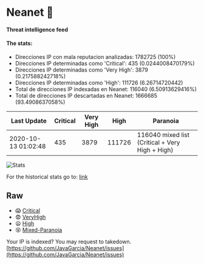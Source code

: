 # Neanet :hocho:
#### Threat intelligence feed
#### The stats:

- Direcciones IP con mala reputacion analizadas: 1782725 (100%)
- Direcciones IP determinadas como 'Critical':  435 (0.0244008470179%)
- Direcciones IP determinadas como 'Very High':  3879 (0.217588242718%)
- Direcciones IP determinadas como 'High':  111726 (6.26714720442)
- Total de direcciones IP indexadas en Neanet:  116040 (6.50913629416%)
- Total de direcciones IP descartadas en Neanet:  1666685 (93.4908637058%)

| Last Update | Critical | Very High | High | Paranoia |
| --- | --- | --- | --- | --- |
| 2020-10-13 01:02:48 | 435 | 3879 | 111726 | 116040 mixed list (Critical + Very High + High)|

![Stats](https://docs.google.com/spreadsheets/d/e/2PACX-1vSnaNMIXVabIpDJjufMlzH7poXnshF3mgd8Is1g9ytUEzVsP5my4Trn8f-xkoLLQ38xpL3HtmUexLo6/pubchart?oid=501124687&format=image)

For the historical stats go to: [link](/stats.csv)
## Raw
- :scream: [Critical](https://raw.githubusercontent.com/JavaGarcia/Neanet/master/blacklists/neanet_critical.txt)
- :fearful: [VeryHigh](https://raw.githubusercontent.com/JavaGarcia/Neanet/master/blacklists/neanet_veryHigh.txtt)
- :frowning: [High](https://raw.githubusercontent.com/JavaGarcia/Neanet/master/blacklists/neanet_high.txt)
- :dizzy_face: [Mixed-Paranoia](https://raw.githubusercontent.com/JavaGarcia/Neanet/master/blacklists/neanet_all.txt)


Your IP is indexed? You may request to takedown. [https://github.com/JavaGarcia/Neanet/issues](https://github.com/JavaGarcia/Neanet/issues)




























































































































































































































































































































































































































































































































































































































































































































































































































































































































































































































































































































































































































































































































































































































